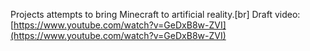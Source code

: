 Projects attempts to bring Minecraft to artificial reality.[br]
Draft video: [https://www.youtube.com/watch?v=GeDxB8w-ZVI](https://www.youtube.com/watch?v=GeDxB8w-ZVI)